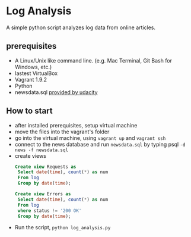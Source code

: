 # Log Analysis

A simple python script analyzes log data from online articles.

## prerequisites

  - A Linux/Unix like command line. (e.g. Mac Terminal, Git Bash for Windows, etc.)
  - lastest VirtualBox
  - Vagrant 1.9.2
  - Python
  - newsdata.sql [provided by udacity](https://d17h27t6h515a5.cloudfront.net/topher/2016/August/57b5f748_newsdata/newsdata.zip)

## How to start

* after installed prerequisites, setup virtual machine
* move the files into the vagrant's folder
* go into the virtual machine, using ```vagrant up``` and ```vagrant ssh```
* connect to the news database and run ```newsdata.sql``` by typing psql ```-d news -f newsdata.sql```
* create views 
    ```sql
    Create view Requests as
     Select date(time), count(*) as num
     From log
     Group by date(time);
    ```
    ```sql
    Create view Errors as 
     Select date(time), count(*) as num
     From log
     where status != '200 OK'
 	 Group by date(time);
    ```
* Run the script, ```python log_analysis.py```